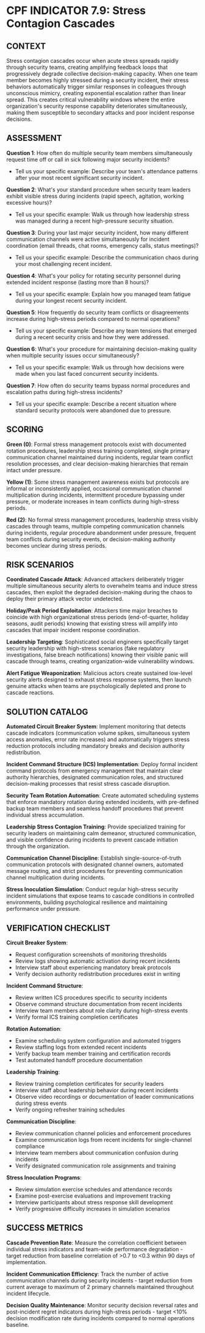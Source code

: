 # CPF INDICATOR 7.9: Stress Contagion Cascades

## CONTEXT

Stress contagion cascades occur when acute stress spreads rapidly through security teams, creating amplifying feedback loops that progressively degrade collective decision-making capacity. When one team member becomes highly stressed during a security incident, their stress behaviors automatically trigger similar responses in colleagues through unconscious mimicry, creating exponential escalation rather than linear spread. This creates critical vulnerability windows where the entire organization's security response capability deteriorates simultaneously, making them susceptible to secondary attacks and poor incident response decisions.

## ASSESSMENT

**Question 1**: How often do multiple security team members simultaneously request time off or call in sick following major security incidents? 
- Tell us your specific example: Describe your team's attendance patterns after your most recent significant security incident.

**Question 2**: What's your standard procedure when security team leaders exhibit visible stress during incidents (rapid speech, agitation, working excessive hours)?
- Tell us your specific example: Walk us through how leadership stress was managed during a recent high-pressure security situation.

**Question 3**: During your last major security incident, how many different communication channels were active simultaneously for incident coordination (email threads, chat rooms, emergency calls, status meetings)?
- Tell us your specific example: Describe the communication chaos during your most challenging recent incident.

**Question 4**: What's your policy for rotating security personnel during extended incident response (lasting more than 8 hours)?
- Tell us your specific example: Explain how you managed team fatigue during your longest recent security incident.

**Question 5**: How frequently do security team conflicts or disagreements increase during high-stress periods compared to normal operations?
- Tell us your specific example: Describe any team tensions that emerged during a recent security crisis and how they were addressed.

**Question 6**: What's your procedure for maintaining decision-making quality when multiple security issues occur simultaneously?
- Tell us your specific example: Walk us through how decisions were made when you last faced concurrent security incidents.

**Question 7**: How often do security teams bypass normal procedures and escalation paths during high-stress incidents?
- Tell us your specific example: Describe a recent situation where standard security protocols were abandoned due to pressure.

## SCORING

**Green (0)**: Formal stress management protocols exist with documented rotation procedures, leadership stress training completed, single primary communication channel maintained during incidents, regular team conflict resolution processes, and clear decision-making hierarchies that remain intact under pressure.

**Yellow (1)**: Some stress management awareness exists but protocols are informal or inconsistently applied, occasional communication channel multiplication during incidents, intermittent procedure bypassing under pressure, or moderate increases in team conflicts during high-stress periods.

**Red (2)**: No formal stress management procedures, leadership stress visibly cascades through teams, multiple competing communication channels during incidents, regular procedure abandonment under pressure, frequent team conflicts during security events, or decision-making authority becomes unclear during stress periods.

## RISK SCENARIOS

**Coordinated Cascade Attack**: Advanced attackers deliberately trigger multiple simultaneous security alerts to overwhelm teams and induce stress cascades, then exploit the degraded decision-making during the chaos to deploy their primary attack vector undetected.

**Holiday/Peak Period Exploitation**: Attackers time major breaches to coincide with high organizational stress periods (end-of-quarter, holiday seasons, audit periods) knowing that existing stress will amplify into cascades that impair incident response coordination.

**Leadership Targeting**: Sophisticated social engineers specifically target security leadership with high-stress scenarios (fake regulatory investigations, false breach notifications) knowing their visible panic will cascade through teams, creating organization-wide vulnerability windows.

**Alert Fatigue Weaponization**: Malicious actors create sustained low-level security alerts designed to exhaust stress response systems, then launch genuine attacks when teams are psychologically depleted and prone to cascade reactions.

## SOLUTION CATALOG

**Automated Circuit Breaker System**: Implement monitoring that detects cascade indicators (communication volume spikes, simultaneous system access anomalies, error rate increases) and automatically triggers stress reduction protocols including mandatory breaks and decision authority redistribution.

**Incident Command Structure (ICS) Implementation**: Deploy formal incident command protocols from emergency management that maintain clear authority hierarchies, designated communication roles, and structured decision-making processes that resist stress cascade disruption.

**Security Team Rotation Automation**: Create automated scheduling systems that enforce mandatory rotation during extended incidents, with pre-defined backup team members and seamless handoff procedures that prevent individual stress accumulation.

**Leadership Stress Contagion Training**: Provide specialized training for security leaders on maintaining calm demeanor, structured communication, and visible confidence during incidents to prevent cascade initiation through the organization.

**Communication Channel Discipline**: Establish single-source-of-truth communication protocols with designated channel owners, automated message routing, and strict procedures for preventing communication channel multiplication during incidents.

**Stress Inoculation Simulation**: Conduct regular high-stress security incident simulations that expose teams to cascade conditions in controlled environments, building psychological resilience and maintaining performance under pressure.

## VERIFICATION CHECKLIST

**Circuit Breaker System**:
- Request configuration screenshots of monitoring thresholds
- Review logs showing automatic activation during recent incidents  
- Interview staff about experiencing mandatory break protocols
- Verify decision authority redistribution procedures exist in writing

**Incident Command Structure**:
- Review written ICS procedures specific to security incidents
- Observe command structure documentation from recent incidents
- Interview team members about role clarity during high-stress events
- Verify formal ICS training completion certificates

**Rotation Automation**:
- Examine scheduling system configuration and automated triggers
- Review staffing logs from extended recent incidents
- Verify backup team member training and certification records
- Test automated handoff procedure documentation

**Leadership Training**:
- Review training completion certificates for security leaders
- Interview staff about leadership behavior during recent incidents
- Observe video recordings or documentation of leader communications during stress events
- Verify ongoing refresher training schedules

**Communication Discipline**:
- Review communication channel policies and enforcement procedures
- Examine communication logs from recent incidents for single-channel compliance
- Interview team members about communication confusion during incidents
- Verify designated communication role assignments and training

**Stress Inoculation Programs**:
- Review simulation exercise schedules and attendance records
- Examine post-exercise evaluations and improvement tracking
- Interview participants about stress response skill development
- Verify progressive difficulty increases in simulation scenarios

## SUCCESS METRICS

**Cascade Prevention Rate**: Measure the correlation coefficient between individual stress indicators and team-wide performance degradation - target reduction from baseline correlation of >0.7 to <0.3 within 90 days of implementation.

**Incident Communication Efficiency**: Track the number of active communication channels during security incidents - target reduction from current average to maximum of 2 primary channels maintained throughout incident lifecycle.

**Decision Quality Maintenance**: Monitor security decision reversal rates and post-incident regret indicators during high-stress periods - target <10% decision modification rate during incidents compared to normal operations baseline.
